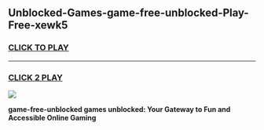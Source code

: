 
## Unblocked-Games-game-free-unblocked-Play-Free-xewk5
<h3>
<a href="https://premium76.site?title=game-free-unblocked&ref=18A">CLICK TO PLAY</a></h3>
<hr>

<h3>
<a href="https://premium76.site?title=game-free-unblocked&ref=18A">CLICK 2 PLAY</a>
  
</h3>

<a href="https://premium76.site?title=game-free-unblocked&ref=18A"><img src="https://clearcache.store/games.png"></a>


**game-free-unblocked games unblocked: Your Gateway to Fun and Accessible Online Gaming**
